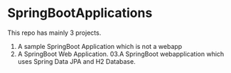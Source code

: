 # SpringBootApplications
 This repo has mainly 3 projects.
 01. A sample SpringBoot Application which is not a webapp 
 02. A SpringBoot Web Application.
 03.A SpringBoot webapplication which uses Spring Data JPA and H2 Database.
